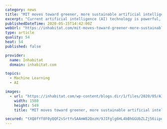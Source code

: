 ```yaml
---
category: news
title: "MIT moves toward greener, more sustainable artificial intelligence"
excerpt: "Current artificial intelligence (AI) technology is powerful, but often relies on high energy consumption. MIT might have the solution to fix this."
publishedDateTime: 2020-05-15T14:42:00Z
webUrl: "https://inhabitat.com/mit-moves-toward-greener-more-sustainable-artificial-intelligence/"
type: article
quality: 54
heat: 54
published: false

provider:
  name: Inhabitat
  domain: inhabitat.com

topics:
  - Machine Learning
  - AI

images:
  - url: "https://inhabitat.com/wp-content/blogs.dir/1/files/2020/05/AI.jpg"
    width: 1580
    height: 549
    title: "MIT moves toward greener, more sustainable artificial intelligence"

secured: "tXQ8fYf8F0yQQF2sSrtYvSAAmW82QozH/9JIFglg6HL4bBhGGUbZLZj56iipq/gjU5FLv9P3L6LZG0zlb6JPCOFPoLcA3tXs+6pSE0UUQ1byjdjcvW7vVGCg3rP9rxpSQbgP8yNRAi8rSnqp3eyquDeAhF1TUa4KuuSGkyaYcQIY8iFHcSCqjM8uLKzMEdYn7FzQQCbz7cwFHfsdYjzIT0NlxiJoi8uZ8YX0EUxF2pCV7P+eLOd2TQsg30qcnzyNRPJT2uWTqynG78UaX00uT1dDDByCD7R/bZIcYbwtkaBA50Ky0aXhcGdR+d4d6HnPK0ZeDZPZr+NEAxI4shLY6qpvzif84lvgD43dyz95piv3Ye5BaKMwE/qFUAxMReV2qufW2I4DXq54gdrBKmoNcC3ABS8rLtGZKzUAYETsIN052qoqhQ+t9nNrfvaghfsuVXLJQLDyt5MxIy/lj9Ixn7rSc/4agPodz5eO5pq2L+8=;gwa2vABlYQiJGhmdsAfoKw=="
---
```


